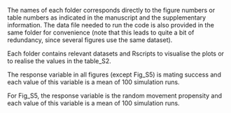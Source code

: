 The names of each folder corresponds directly to the figure numbers or table numbers as indicated in the manuscript and the supplementary information. The data file needed to run the code is also provided in the same folder for convenience (note that this leads to quite a bit of redundancy, since several figures use the same dataset).
 
Each folder contains relevant datasets and Rscripts to visualise the plots or to realise the values in the table_S2. 

The response variable in all figures (except Fig_S5) is mating success and each value of this variable is a mean of 100 simulation runs.

For Fig_S5, the response variable is the random movement propensity and each value of this variable is a mean of 100 simulation runs.


